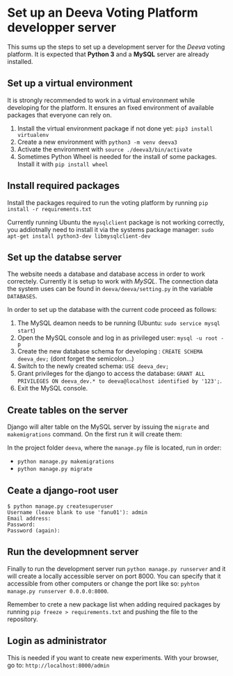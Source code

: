 # Set up an Deeva Voting Platform developper server

This sums up the steps to set up a development server for the *Deeva* voting platform. It is expected that **Python 3** and a **MySQL** server are already installed.


## Set up a virtual environment

It is strongly recommended to work in a virtual environment while developing for the platform. It ensures an fixed environment of available packages that everyone can rely on.

1. Install the virtual environment package if not done yet: `pip3 install virtualenv`
1. Create a new environment with `python3 -m venv deeva3`
1. Activate the environment with `source ./deeva3/bin/activate`
1. Sometimes Python Wheel is needed for the install of some packages. Install it with `pip install wheel`


## Install required packages

Install the packages required to run the voting platform by running `pip install -r requirements.txt`

Currently running Ubuntu the `mysqlclient` package is not working correctly, you addiotnally need to install it via the systems package manager: `sudo apt-get install python3-dev libmysqlclient-dev`

## Set up the databse server

The website needs a database and database access in order to work correctely. Currently it is setup to work with *MySQL*. The connection data the system uses can be found in `deeva/deeva/setting.py` in the variable `DATABASES`.

In order to set up the database with the current code proceed as follows:

1. The MySQL deamon needs to be running (Ubuntu: `sudo service mysql start`)
1. Open the MySQL console and log in as privileged user: `mysql -u root -p`
1. Create the new database schema for developing : `CREATE SCHEMA deeva_dev;` (dont forget the semicolon...)
1. Switch to the newly created schema: `USE deeva_dev;`
1. Grant privileges for the django to access the database: `GRANT ALL PRIVILEGES ON deeva_dev.* to deeva@localhost identified by '123';`.
1. Exit the MySQL console.

## Create tables on the server

Django will alter table on the MySQL server by issuing the `migrate` and `makemigrations` command. On the first run it will create them:

In the project folder `deeva`, where the `manage.py` file is located, run in order:
  * `python manage.py makemigrations`
  * `python manage.py migrate`

## Ceate a django-root user

```
$ python manage.py createsuperuser
Username (leave blank to use 'fanu01'): admin
Email address:
Password:
Password (again):
```

## Run the developmnent server

Finally to run the development server run `python manage.py runserver` and it will create a locally accessible server on port 8000. You can specify that it accessible from other computers or change the port like so: `pyhton manage.py runserver 0.0.0.0:8000`.

Remember to crete a new package list when adding required packages by running `pip freeze > requirements.txt` and pushing the file to the repository.


## Login as administrator

This is needed if you want to create new experiments.
With your browser, go to: `http://localhost:8000/admin`
